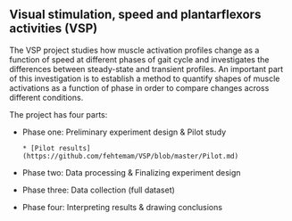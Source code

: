 ## Visual stimulation, speed and plantarflexors activities (VSP)

The VSP project studies how muscle activation profiles change as a function of speed at different phases of gait cycle and investigates the differences between steady-state and transient profiles. An important part of this investigation is to establish a method to quantify shapes of muscle activations as a function of phase in order to compare changes across different conditions.

The project has four parts:

* Phase one: Preliminary experiment design & Pilot study

      * [Pilot results](https://github.com/fehtemam/VSP/blob/master/Pilot.md)

* Phase two: Data processing & Finalizing experiment design

* Phase three: Data collection (full dataset)

* Phase four: Interpreting results & drawing conclusions 

